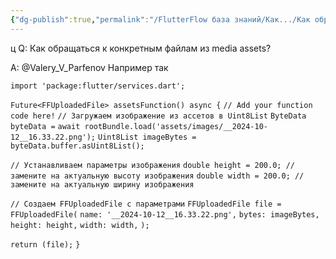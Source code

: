 ```yaml
---
{"dg-publish":true,"permalink":"/FlutterFlow база знаний/Как.../Как обращаться к конкретным файлам из media assets/","created":"2024-11-04T16:43:29.957-03:00","updated":"2025-01-17T16:31:08.618-03:00"}
---
```


ц
Q: Как обращаться к конкретным файлам из media assets?

A: @Valery_V_Parfenov
Например так
 
`import 'package:flutter/services.dart';`

`Future<FFUploadedFile> assetsFunction() async {`
  `// Add your function code here!`
`// Загружаем изображение из ассетов в Uint8List`
  `ByteData byteData =`
      `await rootBundle.load('assets/images/__2024-10-12__16.33.22.png');`
  `Uint8List imageBytes = byteData.buffer.asUint8List();`

  `// Устанавливаем параметры изображения`
  `double height = 200.0; // замените на актуальную высоту изображения`
  `double width = 200.0; // замените на актуальную ширину изображения`

  `// Создаем FFUploadedFile с параметрами`
  `FFUploadedFile file = FFUploadedFile(`
    `name: '__2024-10-12__16.33.22.png',`
    `bytes: imageBytes,`
    `height: height,`
    `width: width,`
  `);`

  `return (file);`
`}`
